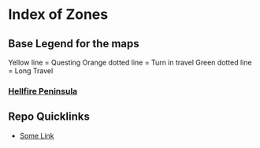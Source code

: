 # Index of Zones

## Base Legend for the maps
Yellow line = Questing
Orange dotted line = Turn in travel
Green dotted line = Long Travel

### [Hellfire Peninsula](./Hellfire/index.md)


## Repo Quicklinks
- [Some Link](https://github.com/Freezy3/Freezy3-TBC-Questing-Guide)
